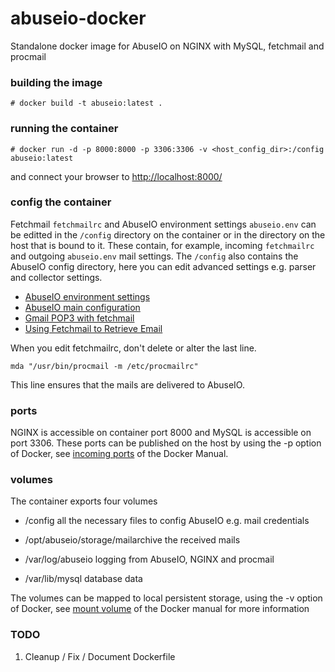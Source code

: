 # abuseio-docker
Standalone docker image for AbuseIO on NGINX with MySQL, fetchmail and procmail

### building the image
    
    # docker build -t abuseio:latest .
    
### running the container

    # docker run -d -p 8000:8000 -p 3306:3306 -v <host_config_dir>:/config abuseio:latest
    
and connect your browser to [http://localhost:8000/](http://localhost:8000/)

### config the container
Fetchmail `fetchmailrc` and AbuseIO environment settings `abuseio.env` can be editted in the `/config` directory on the container or in the directory on the host that is bound to it.
These contain, for example, incoming `fetchmailrc` and outgoing `abuseio.env` mail settings.
The `/config` also contains the AbuseIO config directory, here you can edit advanced settings e.g. parser and collector settings.

 - [AbuseIO environment settings](https://docs.abuse.io/en/latest/installation/#environment-settings)
 - [AbuseIO main configuration](https://docs.abuse.io/en/latest/configuration_main/)
 - [Gmail POP3 with fetchmail](https://www.axllent.org/docs/view/gmail-pop3-with-fetchmail/)
 - [Using Fetchmail to Retrieve Email](https://www.linode.com/docs/email/clients/using-fetchmail-to-retrieve-email)
 
When you edit fetchmailrc, don't delete or alter the last line.
    
    mda "/usr/bin/procmail -m /etc/procmailrc"
    
This line ensures that the mails are delivered to AbuseIO.

### ports
NGINX is accessible on container port 8000 and MySQL is accessible on port 3306. These ports can be published 
on the host by using the -p option of Docker, see [incoming ports](https://docs.docker.com/engine/reference/run/#expose-incoming-ports)
of the Docker Manual.

### volumes
The container exports four volumes

 - /config
   all the necessary files to config AbuseIO e.g. mail credentials 
   
 - /opt/abuseio/storage/mailarchive
   the received mails
 
 - /var/log/abuseio
   logging from AbuseIO, NGINX and procmail
   
 - /var/lib/mysql
   database data
 
The volumes can be mapped to local persistent storage, using the -v option of Docker, see [mount volume](https://docs.docker.com/engine/reference/commandline/run/#mount-volume--v---read-only) of the Docker manual for more information

### TODO

 1. Cleanup / Fix / Document Dockerfile
 

